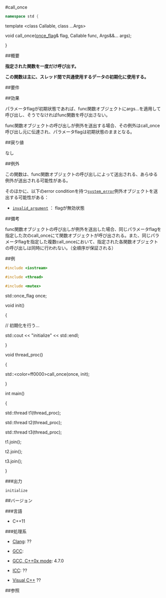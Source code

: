 #call_once
```cpp
namespace std {
```

  template <class Callable, class ...Args>

  void call_once([once_flag](/reference/mutex/once_flag.md)& flag, Callable func, Args&&... args);


}




##概要

<b>指定された関数を一度だけ呼び出す。</b>

<b>この関数は主に、スレッド間で共通使用するデータの初期化に使用する。</b>


##要件



##効果

パラメータflagが初期状態であれば、func関数オブジェクトにargs...を適用して呼び出し、そうでなければfunc関数を呼び出さない。

func関数オブジェクトの呼び出しが例外を送出する場合、その例外はcall_once呼び出し元に伝達され、パラメータflagは初期状態のままとなる。


##戻り値

なし


##例外

この関数は、func関数オブジェクトの呼び出しによって送出される、あらゆる例外が送出される可能性がある。


そのほかに、以下のerror conditionを持つ[`system_error`](/reference/system_error/system_error.md)例外オブジェクトを送出する可能性がある：


- [`invalid_argument`](/reference/system_error/errc.md) ： flagが無効状態



##備考

func関数オブジェクトの呼び出しが例外を送出した場合、同じパラメータflagを指定した次のcall_onceにて関数オブジェクトが呼び出される。また、同じパラメータflagを指定した複数call_onceにおいて、指定された各関数オブジェクトの呼び出しは同時に行われない。（全順序が保証される）


##例

```cpp
#include <iostream>

#include <thread>

#include <mutex>


```

std::once_flag once;



void init()

{

  // 初期化を行う...

  std::cout << "initialize" << std::endl;

}



void thread_proc()

{

  std::<color=ff0000>call_once</color>(once, init);

}



int main()

{

  std::thread t1(thread_proc);

  std::thread t2(thread_proc);

  std::thread t3(thread_proc);



  t1.join();

  t2.join();

  t3.join();

}




###出力

```cpp
initialize
```

##バージョン


###言語


- C++11



###処理系


- [Clang](/implementation#clang.md): ??

- [GCC](/implementation#gcc.md): 

- [GCC, C++0x mode](/implementation#gcc.md): 4.7.0

- [ICC](/implementation#icc.md): ??

- [Visual C++](/implementation#visual_cpp.md) ??



##参照


